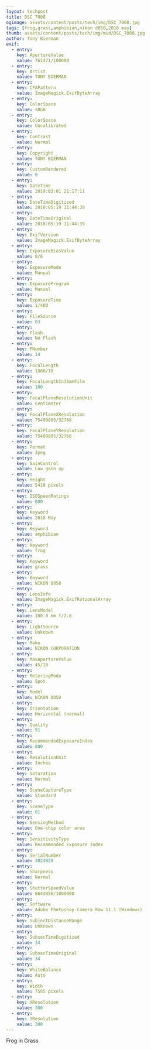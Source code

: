 ```yaml
---
layout: techpost
title: DSC_7008
ogimage: assets/content/posts/tech/img/DSC_7008.jpg
tags: [frog,grass,amphibian,nikon d850,2018 may]
thumb: assets/content/posts/tech/img/mid/DSC_7008.jpg
author: Tony Bierman
exif:
  - entry:
    key: ApertureValue
    value: 761471/100000
  - entry:
    key: Artist
    value: TONY BIERMAN
  - entry:
    key: CFAPattern
    value: ImageMagick.ExifByteArray
  - entry:
    key: ColorSpace
    value: sRGB
  - entry:
    key: ColorSpace
    value: Uncalibrated
  - entry:
    key: Contrast
    value: Normal
  - entry:
    key: Copyright
    value: TONY BIERMAN
  - entry:
    key: CustomRendered
    value: 0
  - entry:
    key: DateTime
    value: 2019:02:01 21:17:11
  - entry:
    key: DateTimeDigitized
    value: 2018:05:19 11:44:39
  - entry:
    key: DateTimeOriginal
    value: 2018:05:19 11:44:39
  - entry:
    key: ExifVersion
    value: ImageMagick.ExifByteArray
  - entry:
    key: ExposureBiasValue
    value: 0/6
  - entry:
    key: ExposureMode
    value: Manual
  - entry:
    key: ExposureProgram
    value: Manual
  - entry:
    key: ExposureTime
    value: 1/400
  - entry:
    key: FileSource
    value: 03
  - entry:
    key: Flash
    value: No Flash
  - entry:
    key: FNumber
    value: 14
  - entry:
    key: FocalLength
    value: 1800/10
  - entry:
    key: FocalLengthIn35mmFilm
    value: 180
  - entry:
    key: FocalPlaneResolutionUnit
    value: Centimeter
  - entry:
    key: FocalPlaneXResolution
    value: 75409805/32768
  - entry:
    key: FocalPlaneYResolution
    value: 75409805/32768
  - entry:
    key: Format
    value: Jpeg
  - entry:
    key: GainControl
    value: Low gain up
  - entry:
    key: Height
    value: 5418 pixels
  - entry:
    key: ISOSpeedRatings
    value: 800
  - entry:
    key: Keyword
    value: 2018 May
  - entry:
    key: Keyword
    value: amphibian
  - entry:
    key: Keyword
    value: frog
  - entry:
    key: Keyword
    value: grass
  - entry:
    key: Keyword
    value: NIKON D850
  - entry:
    key: LensInfo
    value: ImageMagick.ExifRationalArray
  - entry:
    key: LensModel
    value: 180.0 mm f/2.8
  - entry:
    key: LightSource
    value: Unknown
  - entry:
    key: Make
    value: NIKON CORPORATION
  - entry:
    key: MaxApertureValue
    value: 45/10
  - entry:
    key: MeteringMode
    value: Spot
  - entry:
    key: Model
    value: NIKON D850
  - entry:
    key: Orientation
    value: Horizontal (normal)
  - entry:
    key: Quality
    value: 91
  - entry:
    key: RecommendedExposureIndex
    value: 800
  - entry:
    key: ResolutionUnit
    value: Inches
  - entry:
    key: Saturation
    value: Normal
  - entry:
    key: SceneCaptureType
    value: Standard
  - entry:
    key: SceneType
    value: 01
  - entry:
    key: SensingMethod
    value: One-chip color area
  - entry:
    key: SensitivityType
    value: Recommended Exposure Index
  - entry:
    key: SerialNumber
    value: 3024829
  - entry:
    key: Sharpness
    value: Normal
  - entry:
    key: ShutterSpeedValue
    value: 8643856/1000000
  - entry:
    key: Software
    value: Adobe Photoshop Camera Raw 11.1 (Windows)
  - entry:
    key: SubjectDistanceRange
    value: Unknown
  - entry:
    key: SubsecTimeDigitized
    value: 34
  - entry:
    key: SubsecTimeOriginal
    value: 34
  - entry:
    key: WhiteBalance
    value: Auto
  - entry:
    key: Width
    value: 7585 pixels
  - entry:
    key: XResolution
    value: 300
  - entry:
    key: YResolution
    value: 300
---
```

<p class="h4">Frog in Grass</p>